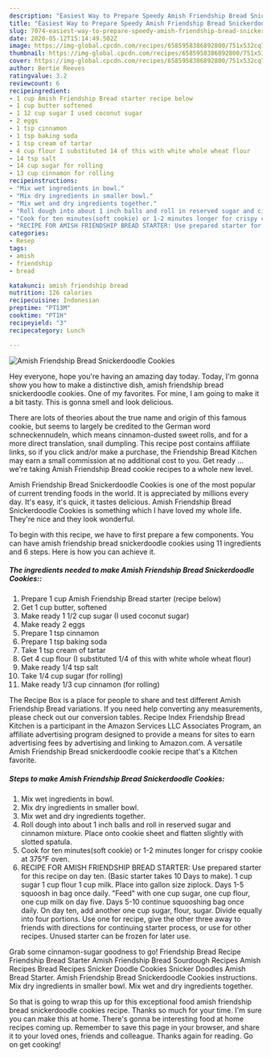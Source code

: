 ```yaml
---
description: "Easiest Way to Prepare Speedy Amish Friendship Bread Snickerdoodle Cookies"
title: "Easiest Way to Prepare Speedy Amish Friendship Bread Snickerdoodle Cookies"
slug: 7074-easiest-way-to-prepare-speedy-amish-friendship-bread-snickerdoodle-cookies
date: 2020-05-12T15:14:49.502Z
image: https://img-global.cpcdn.com/recipes/6585958386892800/751x532cq70/amish-friendship-bread-snickerdoodle-cookies-recipe-main-photo.jpg
thumbnail: https://img-global.cpcdn.com/recipes/6585958386892800/751x532cq70/amish-friendship-bread-snickerdoodle-cookies-recipe-main-photo.jpg
cover: https://img-global.cpcdn.com/recipes/6585958386892800/751x532cq70/amish-friendship-bread-snickerdoodle-cookies-recipe-main-photo.jpg
author: Bertie Reeves
ratingvalue: 3.2
reviewcount: 6
recipeingredient:
- 1 cup Amish Friendship Bread starter recipe below
- 1 cup butter softened
- 1 12 cup sugar I used coconut sugar
- 2 eggs
- 1 tsp cinnamon
- 1 tsp baking soda
- 1 tsp cream of tartar
- 4 cup flour I substituted 14 of this with white whole wheat flour
- 14 tsp salt
- 14 cup sugar for rolling
- 13 cup cinnamon for rolling
recipeinstructions:
- "Mix wet ingredients in bowl."
- "Mix dry ingredients in smaller bowl."
- "Mix wet and dry ingredients together."
- "Roll dough into about 1 inch balls and roll in reserved sugar and cinnamon mixture. Place onto cookie sheet and flatten slightly with slotted spatula."
- "Cook for ten minutes(soft cookie) or 1-2 minutes longer for crispy cookie at 375°F oven."
- "RECIPE FOR AMISH FRIENDSHIP BREAD STARTER: Use prepared starter for this recipe on day ten. (Basic starter takes 10 Days to make).  1 cup sugar 1 cup flour 1 cup milk.  Place into gallon size ziplock. Days 1-5 squoosh in bag once daily. &#34;Feed&#34; with one cup sugar, one cup flour, one cup milk on day five.  Days 5-10 continue squooshing bag once daily. On day ten, add another one cup sugar, flour, sugar. Divide equally into four portions. Use one for recipe, give the other three away to friends with directions for continuing starter process, or use for other recipes. Unused starter can be frozen for later use."
categories:
- Resep
tags:
- amish
- friendship
- bread

katakunci: amish friendship bread
nutrition: 126 calories
recipecuisine: Indonesian
preptime: "PT13M"
cooktime: "PT1H"
recipeyield: "3"
recipecategory: Lunch

---
```



![Amish Friendship Bread Snickerdoodle Cookies](https://img-global.cpcdn.com/recipes/6585958386892800/751x532cq70/amish-friendship-bread-snickerdoodle-cookies-recipe-main-photo.jpg)

Hey everyone, hope you're having an amazing day today. Today, I'm gonna show you how to make a distinctive dish, amish friendship bread snickerdoodle cookies. One of my favorites. For mine, I am going to make it a bit tasty. This is gonna smell and look delicious.

There are lots of theories about the true name and origin of this famous cookie, but seems to largely be credited to the German word schneckennudeln, which means cinnamon-dusted sweet rolls, and for a more direct translation, snail dumpling. This recipe post contains affiliate links, so if you click and/or make a purchase, the Friendship Bread Kitchen may earn a small commission at no additional cost to you. Get ready … we&#39;re taking Amish Friendship Bread cookie recipes to a whole new level.

Amish Friendship Bread Snickerdoodle Cookies is one of the most popular of current trending foods in the world. It is appreciated by millions every day. It's easy, it's quick, it tastes delicious. Amish Friendship Bread Snickerdoodle Cookies is something which I have loved my whole life. They're nice and they look wonderful.


To begin with this recipe, we have to first prepare a few components. You can have amish friendship bread snickerdoodle cookies using 11 ingredients and 6 steps. Here is how you can achieve it.

##### The ingredients needed to make Amish Friendship Bread Snickerdoodle Cookies::

1. Prepare 1 cup Amish Friendship Bread starter (recipe below)
1. Get 1 cup butter, softened
1. Make ready 1 1/2 cup sugar (I used coconut sugar)
1. Make ready 2 eggs
1. Prepare 1 tsp cinnamon
1. Prepare 1 tsp baking soda
1. Take 1 tsp cream of tartar
1. Get 4 cup flour (I substituted 1/4 of this with white whole wheat flour)
1. Make ready 1/4 tsp salt
1. Take 1/4 cup sugar (for rolling)
1. Make ready 1/3 cup cinnamon (for rolling)


The Recipe Box is a place for people to share and test different Amish Friendship Bread variations. If you need help converting any measurements, please check out our conversion tables. Recipe Index Friendship Bread Kitchen is a participant in the Amazon Services LLC Associates Program, an affiliate advertising program designed to provide a means for sites to earn advertising fees by advertising and linking to Amazon.com. A versatile Amish Friendship Bread snickerdoodle cookie recipe that&#39;s a Kitchen favorite. 

##### Steps to make Amish Friendship Bread Snickerdoodle Cookies:

1. Mix wet ingredients in bowl.
1. Mix dry ingredients in smaller bowl.
1. Mix wet and dry ingredients together.
1. Roll dough into about 1 inch balls and roll in reserved sugar and cinnamon mixture. Place onto cookie sheet and flatten slightly with slotted spatula.
1. Cook for ten minutes(soft cookie) or 1-2 minutes longer for crispy cookie at 375°F oven.
1. RECIPE FOR AMISH FRIENDSHIP BREAD STARTER: Use prepared starter for this recipe on day ten. (Basic starter takes 10 Days to make).  1 cup sugar 1 cup flour 1 cup milk.  Place into gallon size ziplock. Days 1-5 squoosh in bag once daily. &#34;Feed&#34; with one cup sugar, one cup flour, one cup milk on day five.  Days 5-10 continue squooshing bag once daily. On day ten, add another one cup sugar, flour, sugar. Divide equally into four portions. Use one for recipe, give the other three away to friends with directions for continuing starter process, or use for other recipes. Unused starter can be frozen for later use.


Grab some cinnamon-sugar goodness to go! Friendship Bread Recipe Friendship Bread Starter Amish Friendship Bread Sourdough Recipes Amish Recipes Bread Recipes Snicker Doodle Cookies Snicker Doodles Amish Bread Starter. Amish Friendship Bread Snickerdoodle Cookies instructions. Mix dry ingredients in smaller bowl. Mix wet and dry ingredients together. 

So that is going to wrap this up for this exceptional food amish friendship bread snickerdoodle cookies recipe. Thanks so much for your time. I'm sure you can make this at home. There's gonna be interesting food at home recipes coming up. Remember to save this page in your browser, and share it to your loved ones, friends and colleague. Thanks again for reading. Go on get cooking!
